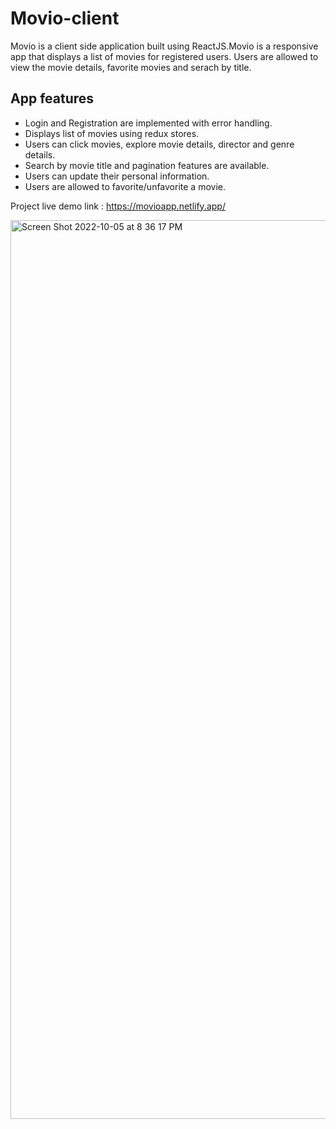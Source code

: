 # Movio-client

Movio is a client side application built using ReactJS.Movio is a responsive app that displays a list of movies for registered users. Users are allowed to view the movie details, favorite movies and serach by title.

<h2>App features</h2>
<ul>
<li>Login and Registration are implemented with error handling.</li>
<li>Displays list of movies using redux stores.</li>
<li>Users can click movies, explore movie details, director and genre details.</li>
<li>Search by movie title and pagination features are available.</li>
<li>Users can update their personal information.</li>
<li>Users are allowed to favorite/unfavorite a movie.</li>
</ul>

Project live demo link : https://movioapp.netlify.app/

<img width="1438" alt="Screen Shot 2022-10-05 at 8 36 17 PM" src="https://user-images.githubusercontent.com/67767467/194188133-257b13c6-d5be-4ec3-8c9a-ba7dc6100c24.png">
